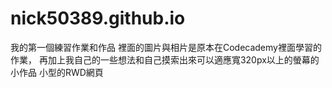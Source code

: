 # nick50389.github.io
我的第一個練習作業和作品
裡面的圖片與相片是原本在Codecademy裡面學習的作業，
再加上我自己的一些想法和自己摸索出來可以適應寬320px以上的螢幕的小作品
小型的RWD網頁
